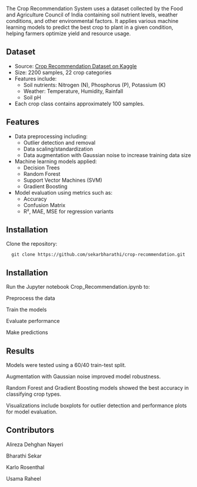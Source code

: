 The Crop Recommendation System uses a dataset collected by the Food and Agriculture Council of India containing soil nutrient levels, weather conditions, and other environmental factors. It applies various machine learning models to predict the best crop to plant in a given condition, helping farmers optimize yield and resource usage.

## Dataset

- Source: [Crop Recommendation Dataset on Kaggle](https://www.kaggle.com/datasets/siddharthss/crop-recommendation-dataset?select=Crop_recommendation.csv)
- Size: 2200 samples, 22 crop categories
- Features include:
  - Soil nutrients: Nitrogen (N), Phosphorus (P), Potassium (K)
  - Weather: Temperature, Humidity, Rainfall
  - Soil pH
- Each crop class contains approximately 100 samples.

## Features

- Data preprocessing including:
  - Outlier detection and removal
  - Data scaling/standardization
  - Data augmentation with Gaussian noise to increase training data size
- Machine learning models applied:
  - Decision Trees
  - Random Forest
  - Support Vector Machines (SVM)
  - Gradient Boosting
- Model evaluation using metrics such as:
  - Accuracy
  - Confusion Matrix
  - R², MAE, MSE for regression variants
 
 ## Installation

Clone the repository:

      git clone https://github.com/sekarbharathi/crop-recommendation.git 

## Installation

Run the Jupyter notebook Crop_Recommendation.ipynb to:

Preprocess the data

Train the models

Evaluate performance

Make predictions

## Results
Models were tested using a 60/40 train-test split.

Augmentation with Gaussian noise improved model robustness.

Random Forest and Gradient Boosting models showed the best accuracy in classifying crop types.

Visualizations include boxplots for outlier detection and performance plots for model evaluation.

## Contributors

Alireza Dehghan Nayeri

Bharathi Sekar

Karlo Rosenthal

Usama Raheel





